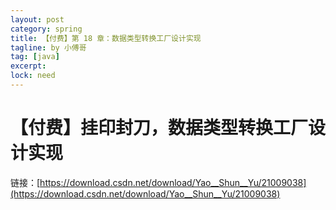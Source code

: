 ```yaml
---
layout: post
category: spring
title: 【付费】第 18 章：数据类型转换工厂设计实现
tagline: by 小傅哥
tag: [java]
excerpt: 
lock: need
---
```


# 【付费】挂印封刀，数据类型转换工厂设计实现

链接：[https://download.csdn.net/download/Yao__Shun__Yu/21009038](https://download.csdn.net/download/Yao__Shun__Yu/21009038)